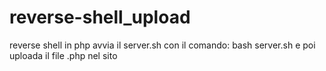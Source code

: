 # reverse-shell_upload
reverse shell in php 
avvia il server.sh con il comando:
bash server.sh
e poi uploada il file .php nel sito
